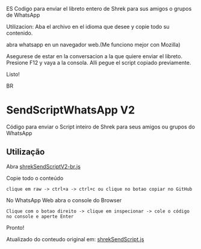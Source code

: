 ES
Codigo para enviar el libreto entero de Shrek para sus amigos o grupos de WhatsApp

Utilizacion:
Aba el archivo en el idioma que desee y copie todo su contenido.

abra whatsapp en un navegador web.(Me funciono mejor con Mozilla)

Asegurese de estar en la conversacion a la que quiere enviar el libreto.
Presione F12 y vaya a la consola. 
Alli pegue el script copiado previamente.

Listo!

BR
# SendScriptWhatsApp V2 

Código para enviar o Script inteiro de Shrek para seus amigos ou grupos do WhatsApp

## Utilização

Abra [shrekSendScriptV2-br.js](https://github.com/alestanalves/SendScriptWhatsAppV2/blob/main/SendScriptWhatsAppV2-Shrek-PT-BR.js)

Copie todo o conteúdo 

``clique em raw -> ctrl+a -> ctrl+c ou clique no botao copiar no GitHub``

No WhatsApp Web abra o console do Browser

``Clique com o botao direito -> clique em inspecionar -> cole o código no console e aperte Enter``

Pronto!

Atualizado do conteudo original em: [shrekSendScript.js](https://github.com/Matt-Fontes/SendScriptWhatsApp)
